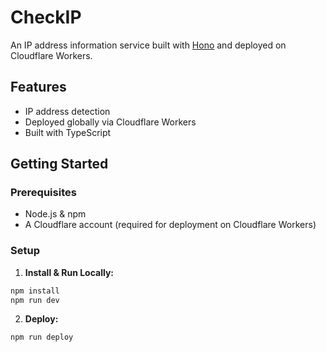 # CheckIP

An IP address information service built with [Hono](https://hono.dev/) and deployed on Cloudflare Workers.

## Features

- IP address detection
- Deployed globally via Cloudflare Workers
- Built with TypeScript

## Getting Started

### Prerequisites

- Node.js & npm
- A Cloudflare account (required for deployment on Cloudflare Workers)

### Setup

1.  **Install & Run Locally:**

```bash
npm install
npm run dev
```

2.  **Deploy:**

```bash
npm run deploy
```
